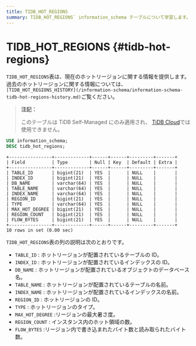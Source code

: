 ```yaml
---
title: TIDB_HOT_REGIONS
summary: TIDB_HOT_REGIONS` information_schema テーブルについて学習します。
---
```


# TIDB_HOT_REGIONS {#tidb-hot-regions}

`TIDB_HOT_REGIONS`表は、現在のホットリージョンに関する情報を提供します。過去のホットリージョンに関する情報については、 `[TIDB_HOT_REGIONS_HISTORY](/information-schema/information-schema-tidb-hot-regions-history.md)`ご覧ください。

> **注記：**
>
> このテーブルは TiDB Self-Managed にのみ適用され、 [TiDB Cloud](https://docs.pingcap.com/tidbcloud/)では使用できません。

```sql
USE information_schema;
DESC tidb_hot_regions;
```

    +----------------+-------------+------+------+---------+-------+
    | Field          | Type        | Null | Key  | Default | Extra |
    +----------------+-------------+------+------+---------+-------+
    | TABLE_ID       | bigint(21)  | YES  |      | NULL    |       |
    | INDEX_ID       | bigint(21)  | YES  |      | NULL    |       |
    | DB_NAME        | varchar(64) | YES  |      | NULL    |       |
    | TABLE_NAME     | varchar(64) | YES  |      | NULL    |       |
    | INDEX_NAME     | varchar(64) | YES  |      | NULL    |       |
    | REGION_ID      | bigint(21)  | YES  |      | NULL    |       |
    | TYPE           | varchar(64) | YES  |      | NULL    |       |
    | MAX_HOT_DEGREE | bigint(21)  | YES  |      | NULL    |       |
    | REGION_COUNT   | bigint(21)  | YES  |      | NULL    |       |
    | FLOW_BYTES     | bigint(21)  | YES  |      | NULL    |       |
    +----------------+-------------+------+------+---------+-------+
    10 rows in set (0.00 sec)

`TIDB_HOT_REGIONS`表の列の説明は次のとおりです。

-   `TABLE_ID` : ホットリージョンが配置されているテーブルの ID。
-   `INDEX_ID` : ホットリージョンが配置されているインデックスの ID。
-   `DB_NAME` : ホットリージョンが配置されているオブジェクトのデータベース名。
-   `TABLE_NAME` : ホットリージョンが配置されているテーブルの名前。
-   `INDEX_NAME` : ホットリージョンが配置されているインデックスの名前。
-   `REGION_ID` : ホットリージョンの ID。
-   `TYPE` : ホットリージョンのタイプ。
-   `MAX_HOT_DEGREE` :リージョンの最大暑さ度。
-   `REGION_COUNT` : インスタンス内のホット領域の数。
-   `FLOW_BYTES` :リージョン内で書き込まれたバイト数と読み取られたバイト数。
